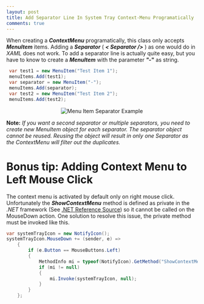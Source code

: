```yaml
---
layout: post
title: Add Separator Line In System Tray Context-Menu Programatically
comments: true
---
```


When creating a ***ContextMenu*** programatically, this class only accepts ***MenuItem*** items. Adding a ***Separator*** ( ***< Separator />*** ) as one would do in *XAML* does not work. To add a separator line is actually quite easy, but you have to know to create a ***MenuItem*** with the parameter ***"-*"** as string.

```csharp
 var test1 = new MenuItem("Test Item 1");
 menuItems.Add(test1);
 var separator = new MenuItem("-");
 menuItems.Add(separator);
 var test2 = new MenuItem("Test Item 2");
 menuItems.Add(test2);
```

<p align="center">
    <img src="{{ site.baseurl }}/images/posts/menuItemSeparator.png" alt="Menu Item Separator Example"/>
</p>

**Note:** *If you want a second separator or multiple separators, you need to create new MenuItem object for each separator. The separator object cannot be reused. Reusing the object will result in only one Separator as the ContextMenu will filter out the duplicates.*

# Bonus tip: Adding Context Menu to Left Mouse Click

The context menu is activated by default only on right mouse click. Unfortunately the ***ShowContextMenu*** method is defined as private in the *.NET* framework (See [.NET Reference Source](https://referencesource.microsoft.com/#System.Windows.Forms/winforms/Managed/System/WinForms/NotifyIcon.cs,fc0e2a272ada0b8f,references)) so it cannot be called on the MouseDown action. One solution to resolve this issue, the private method must be invoked like this.

```csharp
var systemTrayIcon = new NotifyIcon();
systemTrayIcon.MouseDown += (sender, e) =>
    {
        if (e.Button == MouseButtons.Left)
        {
            MethodInfo mi = typeof(NotifyIcon).GetMethod("ShowContextMenu",                         BindingFlags.Instance | BindingFlags.NonPublic);
            if (mi != null)
            {
                mi.Invoke(systemTrayIcon, null);
            }
        }
    };
```
